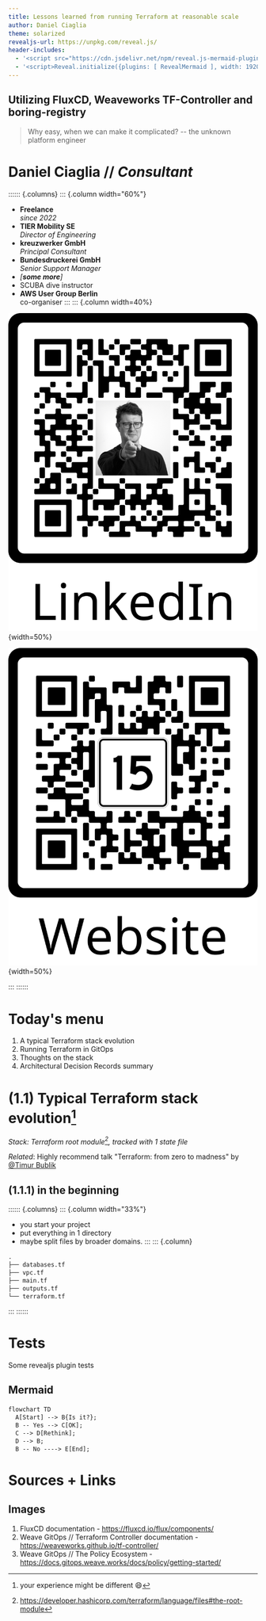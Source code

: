 ```yaml
---
title: Lessons learned from running Terraform at reasonable scale
author: Daniel Ciaglia
theme: solarized
revealjs-url: https://unpkg.com/reveal.js/
header-includes:
  - '<script src="https://cdn.jsdelivr.net/npm/reveal.js-mermaid-plugin/plugin/mermaid/mermaid.js"></script>'
  - '<script>Reveal.initialize({plugins: [ RevealMermaid ], width: 1920, height: 1080});</script>'
---
```


## Utilizing FluxCD, Weaveworks TF-Controller and boring-registry

> Why easy, when we can make it complicated?
> -- the unknown platform engineer

# Daniel Ciaglia // _Consultant_

:::::: {.columns}
::: {.column width="60%"}

- **Freelance** \
  _since 2022_
- **TIER Mobility SE** \
  _Director of Engineering_ 
- **kreuzwerker GmbH** \
  _Principal Consultant_
- **Bundesdruckerei GmbH** \
  _Senior Support Manager_
- _[**some more**]_
- SCUBA dive instructor
- **AWS User Group Berlin** \
  co-organiser
:::
::: {.column width=40%}

![](assets/qr-linkedin.png){width=50%}

![](assets/qr-sigterm.png){width=50%}

:::
::::::

# Today's menu

1. A typical Terraform stack evolution
2. Running Terraform in GitOps
3. Thoughts on the stack
4. Architectural Decision Records summary

# (1.1) Typical Terraform stack evolution[^1]

_Stack: Terraform root module[^2], tracked with 1 state file_

_Related_: Highly recommend talk "Terraform: from zero to madness" by [@Timur Bublik](https://sessionize.com/timur-bublik/)

## (1.1.1) in the beginning

:::::: {.columns}
::: {.column width="33%"}

- you start your project
- put everything in 1 directory
- maybe split files by broader domains.
:::
::: {.column}

```text
.
├── databases.tf
├── vpc.tf
├── main.tf
├── outputs.tf
└── terraform.tf
```
:::
::::::

# Tests
Some revealjs plugin tests

## Mermaid

```mermaid
flowchart TD
  A[Start] --> B{Is it?};
  B -- Yes --> C[OK];
  C --> D[Rethink];
  D --> B;
  B -- No ----> E[End];
```

# Sources + Links

## Images
1. FluxCD documentation - https://fluxcd.io/flux/components/
2. Weave GitOps // Terraform Controller documentation - https://weaveworks.github.io/tf-controller/
3. Weave GitOps // The Policy Ecosystem - https://docs.gitops.weave.works/docs/policy/getting-started/

[^1]: your experience might be different :smile:

[^2]: https://developer.hashicorp.com/terraform/language/files#the-root-module

[^3]: https://en.wikipedia.org/wiki/Don%27t_repeat_yourself

[^4]: HashiTalks DACH 2020 - [Opinionated terraform modules and a registry](https://www.sigterm.de/2020/12/03/hashitalks-dach/)

[^5]: [How TIER switched paradigms - from team- to service-centric](https://tier.engineering/How-TIER-switched-paradigms-from-team-to-service-centric-Part-1)

[^6]: [Sensitive Data in State](https://developer.hashicorp.com/terraform/language/state/sensitive-data)

[^7]: [TF-CIX as an approach to share information between terraform stacks](https://www.sigterm.de/2021/09/02/tier-infra-part-3/)

[^8]: https://fluxcd.io/flux/components/

[^9]: https://github.com/weaveworks/tf-controller

[^10]: https://fluxcd.io/flux/components/kustomize/kustomizations/#post-build-variable-substitution/

[^11]: https://github.com/weaveworks/weave-gitops and https://docs.gitops.weave.works/

[^12]: https://fluxcd.io/flux/cmd/flux\_push\_artifact/

[^13]: https://www.opentofu.org/

[^14]: https://github.com/weaveworks/tf-controller/releases/tag/v0.16.0-rc.3

[^15]: Introducing the BACK Stack! - https://www.youtube.com/watch?v=SMlR12uwMLs

[^16]: [https://external-secrets.io/](https://external-secrets.io/latest/), [stakater/Reloader](https://github.com/stakater/Reloader)

[^17]: [Weave Policy Engine](https://docs.gitops.weave.works/docs/policy/intro/), [Integrate TF Controller with Flux Receivers and Alerts](https://weaveworks.github.io/tf-controller/use-tf-controller/flux-receiver-and-alert/), [Open Policy Agent](https://www.openpolicyagent.org/)

[^18]: _**Please note**: As the tf-runner ServiceAccount is usually very powerful, do not run it in an accessible namespace!_